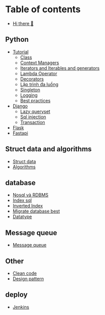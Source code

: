 # Table of contents

* [Hi there 👋](README.md)

## Python

* [Tutorial](<README (3).md>)
  * [Class](python/readme-3/class.md)
  * [Context Managers](python/readme-3/context-managers.md)
  * [Iterators and Iterables and generators](python/tutorial/iterators-and-iterables-and-generators.md)
  * [Lambda Operator](python/tutorial/lambda-operator.md)
  * [Decorators](python/tutorial/decorators.md)
  * [Lập trình đa luồng](python/tutorial/lap-trinh-da-luong.md)
  * [Singleton](python/readme-3/singleton.md)
  * [Logging](python/readme-3/logging.md)
  * [Best practices](python/tutorial/best-practices.md)
* [Django](python/django.md)
  * [Lazy queryset](python/django/lazy-queryset.md)
  * [Sql injection](python/django/sql-injection.md)
  * [Transaction](python/django/transaction.md)
* [Flask](python/flask.md)
* [Fastapi](python/fastapi.md)

## Struct data and algorithms

* [Struct data](struct-data-and-algorithms/struct-data.md)
* [Algorithms](struct-data-and-algorithms/algorithms.md)

## database

* [Nosql và RDBMS](<README (2).md>)
* [Index sql](database/index-sql.md)
* [Inverted Index](database/inverted-index.md)
* [Migrate database best](database/migrate-database-best.md)
* [Datatype](database/datatype.md)

## Message queue

* [Message queue](<README (1).md>)

## Other

* [Clean code](other/clean-code.md)
* [Design pattern](other/design-pattern.md)

## deploy

* [Jenkins](deploy/jenkins/jenkins.md)
